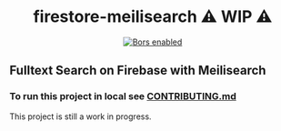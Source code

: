 <h1 align="center">firestore-meilisearch ⚠ WIP ⚠️</h1>

<p align="center">
  <a href="https://app.bors.tech/repositories/35984"><img src="https://bors.tech/images/badge_small.svg" alt="Bors enabled"></a>
</p>

## Fulltext Search on Firebase with Meilisearch

### To run this project in local see [CONTRIBUTING.md](https://github.com/meilisearch/firestore-meilisearch/blob/main/CONTRIBUTING.md)

This project is still a work in progress.
